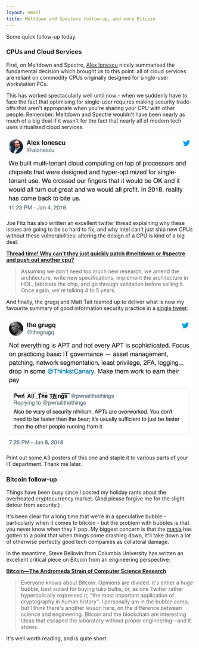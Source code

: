 ```yaml
---
layout: email
title: Meltdown and Specture follow-up, and more Bitcoin
---
```


Some quick follow-up today. 

### CPUs and Cloud Services

First, on Meltdown and Spectre, [Alex Ionescu](https://twitter.com/aionescu/status/949028481056190464) nicely summarised the fundamental decision which brought us to this point: all of cloud services are reliant on commodity CPUs originally designed for single-user workstation PCs.

This has worked spectacularly well until now - when we suddenly have to face the fact that optimising for single-user requires making security trade-offs that aren't appropriate when you're sharing your CPU with other people. Remember: Meltdown and Spectre wouldn't have been nearly as much of a big deal if it wasn't for the fact that nearly all of modern tech uses virtualised cloud services.

<a href="https://twitter.com/aionescu/status/949028481056190464"><img src="/images/ionescu-multi-tenant-computing.png" alt="Tweet by Alex Ionescu" class="tweet"/></a>

Joe Fitz has also written an excellent twitter thread explaining why these issues are going to be so hard to fix, and why Intel can't just ship new CPUs without these vulnerabilities: altering the design of a CPU is kind of a big deal.

[**Thread time! Why can't they just quickly patch #meltdown or #spectre and push out another cpu?**](https://twitter.com/securelyfitz/status/949370010652196864)

>Assuming we don't need too much new research, we amend the architecture, write new specifications, implement the architecture in HDL, fabricate the chip, and go through validation before selling it. Once again, we're talking 4 to 5 years.

And finally, the grugq and Matt Tait teamed up to deliver what is now my favourite summary of good information security practice in a [single tweet](https://twitter.com/thegrugq/status/950418262772260864):

<a href="https://twitter.com/thegrugq/status/950418262772260864"><img src="/images/grugq-not-everything-is-APT-2.png" alt="Tweet by the grugq" class="tweet"/></a>

Print out some A3 posters of this one and staple it to various parts of your IT department. Thank me later.

### Bitcoin follow-up

Things have been busy since I posted my holiday rants about the overheated cryptocurrency market. (And please forgive me for the slight detour from security.)

It's been clear for a long time that we're in a speculative bubble - particularly when it comes to bitcoin - but the problem with bubbles is that you never know when they'll pop. My biggest concern is that the [mania](https://www.theverge.com/2017/12/21/16805598/companies-blockchain-tech-cryptocurrency-tea) has gotten to a point that when things come crashing down, it'll take down a lot of otherwise perfectly good tech companies as collateral damage.

In the meantime, Steve Bellovin from Columbia University has written an excellent critical piece on Bitcoin from an engineering perspective:

[**Bitcoin—The Andromeda Strain of Computer Science Research**](https://www.cs.columbia.edu/~smb/blog/2017-12/2017-12-30.html)

>Everyone knows about Bitcoin. Opinions are divided: it's either a huge bubble, best suited for buying tulip bulbs, or, as one Twitter rather hyperbolically expressed it, "the most important application of cryptography in human history". I personally am in the bubble camp, but I think there's another lesson here, on the difference between science and engineering. Bitcoin and the blockchain are interesting ideas that escaped the laboratory without proper engineering—and it shows.

It's well worth reading, and is quite short.